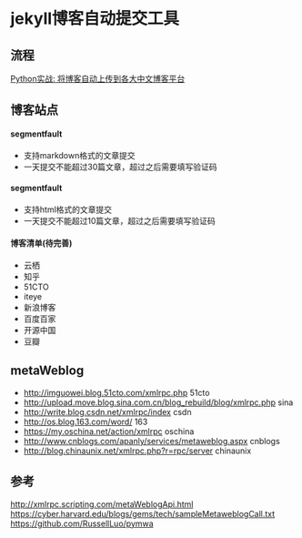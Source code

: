 # jekyll博客自动提交工具

## 流程

[Python实战: 将博客自动上传到各大中文博客平台](http://www.paraller.com/2017/05/22/Python实战-将博客自动上传到各大中文博客平台/)

## 博客站点

#### segmentfault
- 支持markdown格式的文章提交
- 一天提交不能超过30篇文章，超过之后需要填写验证码

#### segmentfault
- 支持html格式的文章提交
- 一天提交不能超过10篇文章，超过之后需要填写验证码


#### 博客清单(待完善)
- 云栖
- 知乎
- 51CTO
- iteye
- 新浪博客
- 百度百家
- 开源中国
- 豆瓣


## metaWeblog

- http://imguowei.blog.51cto.com/xmlrpc.php	51cto
- http://upload.move.blog.sina.com.cn/blog_rebuild/blog/xmlrpc.php	sina
- http://write.blog.csdn.net/xmlrpc/index	csdn
- http://os.blog.163.com/word/	163
- https://my.oschina.net/action/xmlrpc	oschina
- http://www.cnblogs.com/apanly/services/metaweblog.aspx	cnblogs
- http://blog.chinaunix.net/xmlrpc.php?r=rpc/server	chinaunix

## 参考

http://xmlrpc.scripting.com/metaWeblogApi.html
https://cyber.harvard.edu/blogs/gems/tech/sampleMetaweblogCall.txt
https://github.com/RussellLuo/pymwa



